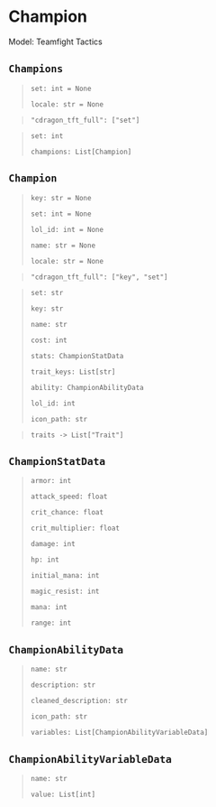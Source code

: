 # Champion
Model: Teamfight Tactics

## `Champions` <Badge text="Pyot Core" vertical="middle"/> <Badge text="Iterable" type="warning" vertical="middle"/>
>`set: int = None` <Badge text="param" type="warning" vertical="middle"/>
>
>`locale: str = None` <Badge text="param" type="warning" vertical="middle"/>

>`"cdragon_tft_full": ["set"]` <Badge text="endpoint" type="error" vertical="middle"/>

>`set: int`
>
>`champions: List[Champion]` <Badge text="Iterator" type="warning" vertical="middle"/>

## `Champion` <Badge text="Pyot Core" vertical="middle"/>
>`key: str = None` <Badge text="param" type="warning" vertical="middle"/>
>
>`set: int = None` <Badge text="param" type="warning" vertical="middle"/>
>
>`lol_id: int = None` <Badge text="param" type="warning" vertical="middle"/>
>
>`name: str = None` <Badge text="param" type="warning" vertical="middle"/>
>
>`locale: str = None` <Badge text="param" type="warning" vertical="middle"/>

>`"cdragon_tft_full": ["key", "set"]` <Badge text="endpoint" type="error" vertical="middle"/>

>`set: str`
>
>`key: str`
>
>`name: str`
>
>`cost: int`
>
>`stats: ChampionStatData`
>
>`trait_keys: List[str]`
>
>`ability: ChampionAbilityData`
>
>`lol_id: int`
>
>`icon_path: str`

>`traits -> List["Trait"]` <Badge text="bridge" type="error" vertical="middle"/>

## `ChampionStatData` <Badge text="Pyot Static" vertical="middle"/>
>`armor: int`
>
>`attack_speed: float`
>
>`crit_chance: float`
>
>`crit_multiplier: float`
>
>`damage: int`
>
>`hp: int`
>
>`initial_mana: int`
>
>`magic_resist: int`
>
>`mana: int`
>
>`range: int`

## `ChampionAbilityData` <Badge text="Pyot Static" vertical="middle"/>
>`name: str`
>
>`description: str`
>
>`cleaned_description: str`
>
>`icon_path: str`
>
>`variables: List[ChampionAbilityVariableData]`

## `ChampionAbilityVariableData` <Badge text="Pyot Static" vertical="middle"/>
>`name: str`
>
>`value: List[int]`
